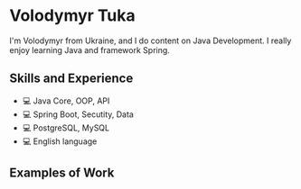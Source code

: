 # Volodymyr Tuka
I'm Volodymyr from Ukraine, and I do content on Java Development. I really enjoy learning Java and framework Spring. 

## Skills and Experience
* 💻 Java Core, OOP, API
* 💻 Spring Boot, Secutity, Data
* 💻 PostgreSQL, MySQL
* 💻 English language

## Examples of Work
